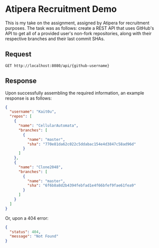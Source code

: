 # Atipera Recruitment Demo
This is my take on the assignment, assigned by Atipera for recruitment purposes. The task was as follows: create a REST API that uses GitHub's API to get all of a provided user's non-fork repositories, along with their respective branches and their last commit SHAs.

## Request
```http request
GET http://localhost:8080/api/{github-username}
```

## Response
Upon successfully assembling the required information, an example response is as follows:
```json
{
  "username": "Kait0u",
  "repos": [
    {
      "name": "CellularAutomata",
      "branches": [
        {
          "name": "master",
          "sha": "770e81da62c022c5ddabac154e4d3847c58ad96d"
        }
      ]
    },
    {
      "name": "Clone2048",
      "branches": [
        {
          "name": "master",
          "sha": "6f6b8a8d2b4394febfad1e4f66bfef9fae61fea9"
        }
      ]
    }
  ]
}
```

Or, upon a 404 error:

```json
{
  "status": 404,
  "message": "Not Found"
}
```

